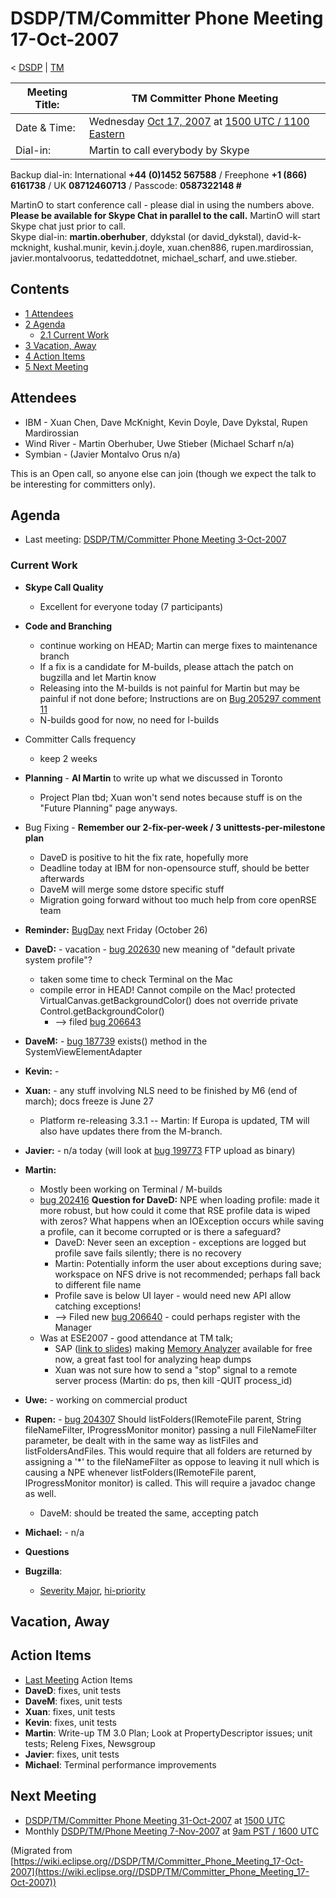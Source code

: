 

DSDP/TM/Committer Phone Meeting 17-Oct-2007
===========================================

< [DSDP](/DSDP "DSDP")‎ | [TM](/DSDP/TM "DSDP/TM")

| Meeting Title: | **TM Committer Phone Meeting** |
| --- | --- |
| Date & Time: | Wednesday [Oct 17, 2007](/index.php?title=Oct_17,_2007&action=edit&redlink=1 "Oct 17, 2007 (page does not exist)") at [1500 UTC / 1100 Eastern](http://www.timeanddate.com/worldclock/meetingdetails.html?year=2007&month=10&day=17&hour=15&min=00&sec=0&p1=224&p2=159&p3=250&p4=136&p5=223&iv=1800) |
| Dial-in: | Martin to call everybody by Skype |

Backup dial-in: International **+44 (0)1452 567588** / Freephone **+1 (866) 6161738** / UK **08712460713** / Passcode: **0587322148 #**

MartinO to start conference call - please dial in using the numbers above.  
**Please be available for Skype Chat in parallel to the call.** MartinO will start Skype chat just prior to call.  
Skype dial-in: **martin.oberhuber**, ddykstal (or david\_dykstal), david-k-mcknight, kushal.munir, kevin.j.doyle, xuan.chen886, rupen.mardirossian, javier.montalvoorus, tedatteddotnet, michael\_scharf, and uwe.stieber.  

Contents
--------

*   [1 Attendees](#Attendees)
*   [2 Agenda](#Agenda)
    *   [2.1 Current Work](#Current-Work)
*   [3 Vacation, Away](#Vacation.2C-Away)
*   [4 Action Items](#Action-Items)
*   [5 Next Meeting](#Next-Meeting)

Attendees
---------

*   IBM - Xuan Chen, Dave McKnight, Kevin Doyle, Dave Dykstal, Rupen Mardirossian
*   Wind River - Martin Oberhuber, Uwe Stieber (Michael Scharf n/a)
*   Symbian - (Javier Montalvo Orus n/a)

This is an Open call, so anyone else can join (though we expect the talk to be interesting for committers only).

Agenda
------

*   Last meeting: [DSDP/TM/Committer Phone Meeting 3-Oct-2007](/DSDP/TM/Committer_Phone_Meeting_3-Oct-2007 "DSDP/TM/Committer Phone Meeting 3-Oct-2007")

### Current Work

*   **Skype Call Quality**
    *   Excellent for everyone today (7 participants)
*   **Code and Branching**
    *   continue working on HEAD; Martin can merge fixes to maintenance branch
    *   If a fix is a candidate for M-builds, please attach the patch on bugzilla and let Martin know
    *   Releasing into the M-builds is not painful for Martin but may be painful if not done before; Instructions are on [Bug 205297 comment 11](https://bugs.eclipse.org/bugs/show_bug.cgi?id=205297#c11)
    *   N-builds good for now, no need for I-builds
*   Committer Calls frequency
    *   keep 2 weeks
*   **Planning** \- **AI Martin** to write up what we discussed in Toronto
    *   Project Plan tbd; Xuan won't send notes because stuff is on the "Future Planning" page anyways.
*   Bug Fixing - **Remember our 2-fix-per-week / 3 unittests-per-milestone plan**
    *   DaveD is positive to hit the fix rate, hopefully more
    *   Deadline today at IBM for non-opensource stuff, should be better afterwards
    *   DaveM will merge some dstore specific stuff
    *   Migration going forward without too much help from core openRSE team
*   **Reminder:** [BugDay](https://wiki.eclipse.org/BugDay/October_2007) next Friday (October 26)
*   **DaveD:** \- vacation - [bug 202630](https://bugs.eclipse.org/bugs/show_bug.cgi?id=202630) new meaning of "default private system profile"?
    *   taken some time to check Terminal on the Mac
    *   compile error in HEAD! Cannot compile on the Mac! protected VirtualCanvas.getBackgroundColor() does not override private Control.getBackgroundColor()
        *   --\> filed [bug 206643](https://bugs.eclipse.org/bugs/show_bug.cgi?id=206643)
*   **DaveM:** \- [bug 187739](https://bugs.eclipse.org/bugs/show_bug.cgi?id=187739) exists() method in the SystemViewElementAdapter
*   **Kevin:** -
*   **Xuan:** \- any stuff involving NLS need to be finished by M6 (end of march); docs freeze is June 27
    *   Platform re-releasing 3.3.1 -- Martin: If Europa is updated, TM will also have updates there from the M-branch.
*   **Javier:** \- n/a today (will look at [bug 199773](https://bugs.eclipse.org/bugs/show_bug.cgi?id=199773) FTP upload as binary)
*   **Martin:**
    *   Mostly been working on Terminal / M-builds
    *   [bug 202416](https://bugs.eclipse.org/bugs/show_bug.cgi?id=202416) **Question for DaveD:** NPE when loading profile: made it more robust, but how could it come that RSE profile data is wiped with zeros? What happens when an IOException occurs while saving a profile, can it become corrupted or is there a safeguard?
        *   DaveD: Never seen an exception - exceptions are logged but profile save fails silently; there is no recovery
        *   Martin: Potentially inform the user about exceptions during save; workspace on NFS drive is not recommended; perhaps fall back to different file name
        *   Profile save is below UI layer - would need new API allow catching exceptions!
        *   --\> Filed new [bug 206640](https://bugs.eclipse.org/bugs/show_bug.cgi?id=206640) \- could perhaps register with the Manager
    *   Was at ESE2007 - good attendance at TM talk;
        *   SAP ([link to slides](http://www.eclipsecon.org/summiteurope2007/index.php?page=detail/&id=65)) making [Memory Analyzer](https://www.sdn.sap.com/irj/sdn/wiki?path=/display/Java/Java+Memory+Analysis) available for free now, a great fast tool for analyzing heap dumps
        *   Xuan was not sure how to send a "stop" signal to a remote server process (Martin: do ps, then kill -QUIT process_id)
*   **Uwe:** \- working on commercial product
*   **Rupen:** \- [bug 204307](https://bugs.eclipse.org/bugs/show_bug.cgi?id=204307) Should listFolders(IRemoteFile parent, String fileNameFilter, IProgressMonitor monitor) passing a null FileNameFilter parameter, be dealt with in the same way as listFiles and listFoldersAndFiles. This would require that all folders are returned by assigning a '*' to the fileNameFilter as oppose to leaving it null which is causing a NPE whenever listFolders(IRemoteFile parent, IProgressMonitor monitor) is called. This will require a javadoc change as well.
    *   DaveM: should be treated the same, accepting patch
*   **Michael:** \- n/a
*   **Questions**

*   **Bugzilla**:
    *   [Severity Major](https://bugs.eclipse.org/bugs/buglist.cgi?query_format=advanced&classification=DSDP&product=Target+Management&bug_status=UNCONFIRMED&bug_status=NEW&bug_status=ASSIGNED&bug_status=REOPENED&bug_severity=blocker&bug_severity=critical&bug_severity=major&cmdtype=doit), [hi-priority](https://bugs.eclipse.org/bugs/buglist.cgi?query_format=advanced&classification=DSDP&product=Target+Management&bug_status=UNCONFIRMED&bug_status=NEW&bug_status=ASSIGNED&bug_status=REOPENED&cmdtype=doit&field0-0-0=priority&type0-0-0=regexp&value0-0-0=P%5B12%5D&field0-0-1=bug_severity&type0-0-1=regexp&value0-0-1=blocker%7Ccritical%7Cmajor)

Vacation, Away
--------------

Action Items
------------

*   [Last Meeting](/DSDP/TM/Committer_Phone_Meeting_3-Oct-2007#Action_Items "DSDP/TM/Committer Phone Meeting 3-Oct-2007") Action Items
*   **DaveD**: fixes, unit tests
*   **DaveM**: fixes, unit tests
*   **Xuan**: fixes, unit tests
*   **Kevin**: fixes, unit tests
*   **Martin**: Write-up TM 3.0 Plan; Look at PropertyDescriptor issues; unit tests; Releng Fixes, Newsgroup
*   **Javier**: fixes, unit tests
*   **Michael**: Terminal performance improvements

Next Meeting
------------

*   [DSDP/TM/Committer Phone Meeting 31-Oct-2007](/DSDP/TM/Committer_Phone_Meeting_31-Oct-2007 "DSDP/TM/Committer Phone Meeting 31-Oct-2007") at [1500 UTC](http://www.timeanddate.com/worldclock/meetingdetails.html?year=2007&month=10&day=31&hour=15&min=00&sec=0&p1=224&p2=159&p3=250&p4=136&p5=223&iv=1800)
*   Monthly [DSDP/TM/Phone Meeting 7-Nov-2007](/DSDP/TM/Phone_Meeting_7-Nov-2007 "DSDP/TM/Phone Meeting 7-Nov-2007") at [9am PST / 1600 UTC](http://www.timeanddate.com/worldclock/fixedtime.html?month=11&day=7&year=2007&hour=16&min=00&sec=0&p1=0)


(Migrated from [https://wiki.eclipse.org//DSDP/TM/Committer_Phone_Meeting_17-Oct-2007](https://wiki.eclipse.org//DSDP/TM/Committer_Phone_Meeting_17-Oct-2007))